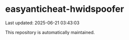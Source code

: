 # easyanticheat-hwidspoofer

Last updated: 2025-06-21 03:43:03

This repository is automatically maintained.
